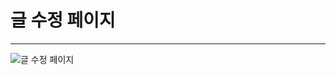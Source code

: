 # 글 수정 페이지

***

![글 수정 페이지](https://user-images.githubusercontent.com/105349816/182625972-fcc98450-a4a3-4e5b-bfb2-1ba07542b514.JPG)
